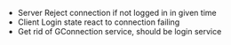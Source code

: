 - Server Reject connection if not logged in in given time
- Client Login state react to connection failing
- Get rid of GConnection service, should be login service
